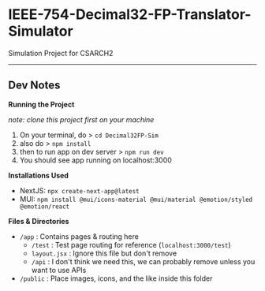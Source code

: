# IEEE-754-Decimal32-FP-Translator-Simulator
Simulation Project for CSARCH2

---
## Dev Notes

**Running the Project**

*note: clone this project first on your machine*
1. On your terminal, do > `cd Decimal32FP-Sim`
2. also do > `npm install`
3. then to run app on dev server > `npm run dev`  
4. You should see app running on localhost:3000

**Installations Used**

- NextJS: `npx create-next-app@latest`
- MUI: `npm install @mui/icons-material @mui/material @emotion/styled @emotion/react`

**Files & Directories**
- `/app` : Contains pages & routing here
    - `/test` : Test page routing for reference (`localhost:3000/test`)
    - `layout.jsx` : Ignore this file but don't remove
    - `/api` : I don't think we need this, we can probably remove unless you want to use APIs
- `/public` : Place images, icons, and the like inside this folder
